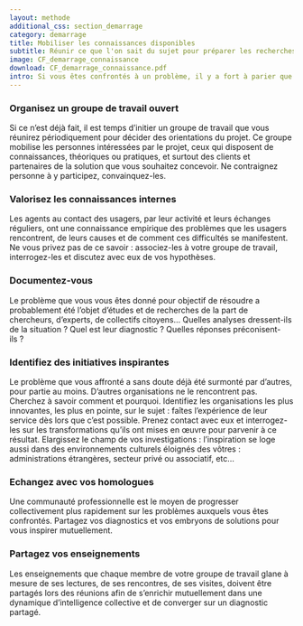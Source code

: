 ```yaml
---
layout: methode
additional_css: section_demarrage
category: demarrage
title: Mobiliser les connaissances disponibles 
subtitle: Réunir ce que l'on sait du sujet pour préparer les recherches à entreprendre
image: CF_demarrage_connaissance
download: CF_demarrage_connaissance.pdf
intro: Si vous êtes confrontés à un problème, il y a fort à parier que d’autres le sont aussi. On ne part jamais de rien. Mobilisez les connaissances existantes, soyez curieux, explorez les réponses apportées par d’autres à des problèmes similaires, inspirez-vous d’autres initiatives, regardez comment ils abordent le sujet.  
---
```


### Organisez un groupe de travail ouvert 
Si ce n’est déjà fait, il est temps d’initier un groupe de travail que vous réunirez périodiquement pour décider des orientations du projet. Ce groupe mobilise les personnes intéressées par le projet, ceux qui disposent de connaissances, théoriques ou pratiques, et surtout des clients et partenaires de la solution que vous souhaitez concevoir. Ne contraignez personne à y participez, convainquez-les.  

### Valorisez les connaissances internes 
Les agents au contact des usagers, par leur activité et leurs échanges réguliers, ont une connaissance empirique des problèmes que les usagers rencontrent, de leurs causes et de comment ces difficultés se manifestent. Ne vous privez pas de ce savoir : associez-les à votre groupe de travail, interrogez-les et discutez avec eux de vos hypothèses.    

### Documentez-vous 
Le problème que vous vous êtes donné pour objectif de résoudre a probablement été l’objet d’études et de recherches de la part de chercheurs, d’experts, de collectifs citoyens... Quelles analyses dressent-ils de la situation ? Quel est leur diagnostic ? Quelles réponses préconisent-ils ? 

### Identifiez des initiatives inspirantes 
Le problème que vous affronté a sans doute déjà été surmonté par d’autres, pour partie au moins. D’autres organisations ne le rencontrent pas. Cherchez à savoir comment et pourquoi. Identifiez les organisations les plus innovantes, les plus en pointe, sur le sujet : faîtes l’expérience de leur service dès lors que c’est possible. Prenez contact avec eux et interrogez-les sur les transformations qu’ils ont mises en œuvre pour parvenir à ce résultat. Elargissez le champ de vos investigations : l’inspiration se loge aussi dans des environnements culturels éloignés des vôtres : administrations étrangères, secteur privé ou associatif, etc… 
  
### Echangez avec vos homologues 
Une communauté professionnelle est le moyen de progresser collectivement plus rapidement sur les problèmes auxquels vous êtes confrontés. Partagez vos diagnostics et vos embryons de solutions pour vous inspirer mutuellement.  

### Partagez vos enseignements 
Les enseignements que chaque membre de votre groupe de travail glane à mesure de ses lectures, de ses rencontres, de ses visites, doivent être partagés lors des réunions afin de s’enrichir mutuellement dans une dynamique d’intelligence collective et de converger sur un diagnostic partagé.